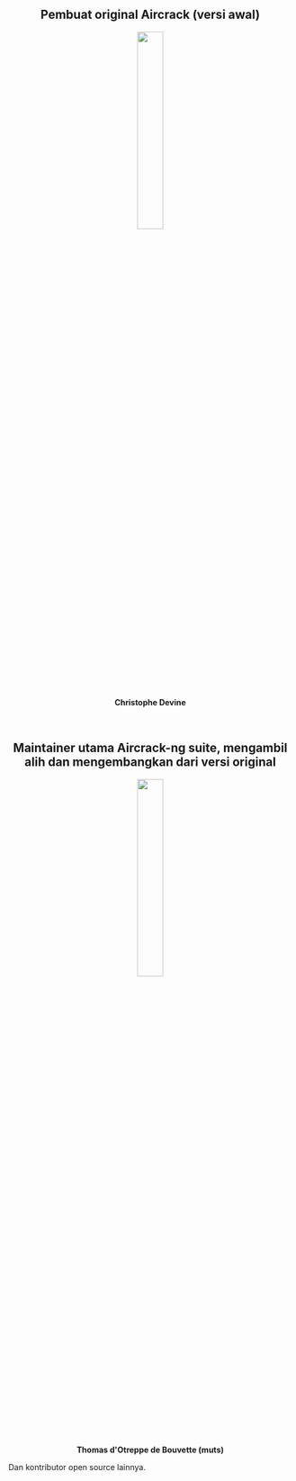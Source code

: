<div align="center">
    <h2>Pembuat original Aircrack (versi awal)</h2>
    <img src="https://github.com/fixploit03/Pentest-WiFi/blob/main/tools/aircrack-ng/img/Christophe%20Devine.jpg" width="30%"/>
    <p><b>Christophe Devine</b></p>
    <br>
    <h2>Maintainer utama Aircrack-ng suite, mengambil alih dan mengembangkan dari versi original</h2>
    <img src="https://github.com/fixploit03/Pentest-WiFi/blob/main/tools/aircrack-ng/img/Thomas%20d'Otreppe%20de%20Bouvette.jpeg" width="30%"/>
    <p><b>Thomas d'Otreppe de Bouvette (muts)</b></p>
</div>
<p>Dan kontributor open source lainnya.</p>

